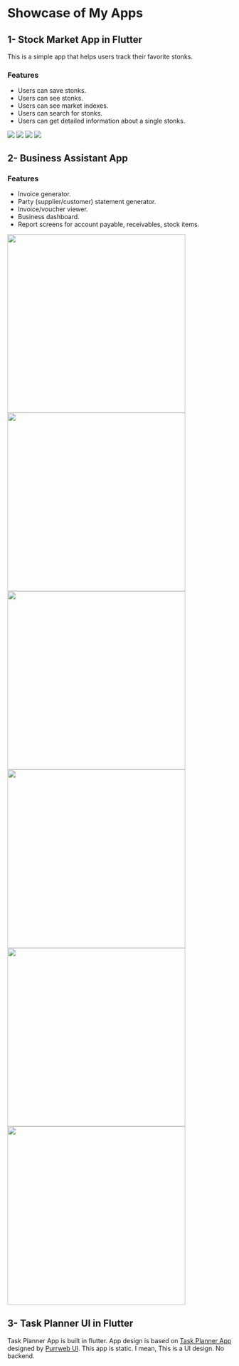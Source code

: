 # Showcase of My Apps
## 1- Stock Market App in Flutter
This is a simple app that helps users track their favorite stonks.

### Features
* Users can save stonks.
* Users can see stonks.
* Users can see market indexes.
* Users can search for stonks.
* Users can get detailed information about a single stonks.
<p float="left">
  <img src="images/app1/one.png"/>
  <img src="images/app1/p1.png" /> 
  <img src="images/app1/p2.png" />
  <img src="images/app1/new.png" />
</p>

## 2- Business Assistant App
### Features
* Invoice generator.
* Party (supplier/customer) statement generator.
* Invoice/voucher viewer.
* Business dashboard.
* Report screens for account payable, receivables, stock items.
<p float="left">
  <img src="images/app2/p1.png" width=400/>
  <img src="images/app2/p2.png" width=400/> 
  <img src="images/app2/p3.png" width=400/>
  <img src="images/app2/p4.png" width=400/>
  <img src="images/app2/p5.png" width=400/>
  <img src="images/app2/p6.png" width=400/>
</p>

## 3- Task Planner UI in Flutter
Task Planner App is built in flutter. App design is based on [Task Planner App](https://dribbble.com/shots/10951333/attachments/2566966?mode=media) designed by [Purrweb UI](https://dribbble.com/purrwebui).
This app is static. I mean, This is a UI design. No backend.

